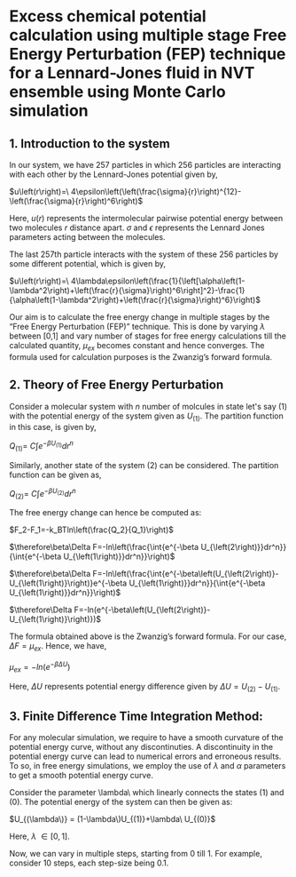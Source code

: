 # Excess chemical potential calculation using multiple stage Free Energy Perturbation (FEP) technique for a Lennard-Jones fluid in NVT ensemble using Monte Carlo simulation

## 1. Introduction to the system

In our system, we have 257 particles in which 256 particles are interacting with each other by the Lennard-Jones potential given by,

$u\left(r\right)=\ 4\epsilon\left(\left(\frac{\sigma}{r}\right)^{12}-\left(\frac{\sigma}{r}\right)^6\right)$ 

Here, $u\left(r\right)$ represents the intermolecular pairwise potential energy between two molecules $r$ distance apart. $\sigma$ and $\epsilon$ represents the Lennard Jones parameters acting between the molecules.

The last 257th particle interacts with the system of these 256 particles by some different potential, which is given by,

$u\left(r\right)=\ 4\lambda\epsilon\left(\frac{1}{\left[\alpha\left(1-\lambda^2\right)+\left(\frac{r}{\sigma}\right)^6\right]^2}-\frac{1}{\alpha\left(1-\lambda^2\right)+\left(\frac{r}{\sigma}\right)^6}\right)$

Our aim is to calculate the free energy change in multiple stages by the “Free Energy Perturbation (FEP)” technique. This is done by varying $\lambda$ between [0,1] and vary number of stages for free energy calculations till the calculated quantity, $μ_{ex}$ becomes constant and hence converges. The formula used for calculation purposes is the Zwanzig’s forward formula.

## 2. Theory of Free Energy Perturbation

Consider a molecular system with $n$ number of molcules in state let's say $(1)$ with the potential energy of the system given as $U_{(1)}$. The partition function in this case, is given by,

$Q_{(1)}=\ C\int{e^{-\beta U_{(1)}}dr^n}$ 

Similarly, another state of the system (2) can be considered. The partition function can be given as,

$Q_{(2)}=\ C\int{e^{-\beta U_{(2)}}dr^n}$

The free energy change can hence be computed as:

$F_2-F_1=-k_BTln\left(\frac{Q_2}{Q_1}\right)$

$\therefore\beta\Delta F=-ln\left(\frac{\int{e^{-\beta U_{\left(2\right)}}dr^n}}{\int{e^{-\beta U_{\left(1\right)}}dr^n}}\right)$

$\therefore\beta\Delta F=-ln\left(\frac{\int{e^{-\beta\left(U_{\left(2\right)}-U_{\left(1\right)}\right)}e^{-\beta U_{\left(1\right)}}dr^n}}{\int{e^{-\beta U_{\left(1\right)}}dr^n}}\right)$

$\therefore\Delta F=-ln(e^{-\beta\left(U_{\left(2\right)}-U_{\left(1\right)}\right)})\$

The formula obtained above is the Zwanzig’s forward formula. For our case, $ΔF=μ_{ex}$. Hence, we have,

$μ_{ex}=-ln(e^{-\beta \Delta U})$

Here, $\Delta U$ represents potential energy difference given by $\Delta U=U_{\left(2\right)}-U_{\left(1\right)}$.

## 3. Finite Difference Time Integration Method:

For any molecular simulation, we require to have a smooth curvature of the potential energy curve, without any discontinuties. A discontinuity in the potential energy curve can lead to numerical errors and erroneous results. To so, in free energy simulations, we employ the use of $\lambda$ and $\alpha$ parameters to get a smooth potential energy curve. 

Consider the parameter \lambda\ which linearly connects the states $(1)$ and $(0)$. The potential energy of the system can then be given as:

$U_{(\lambda\)} = (1-\lambda\)U_{(1)}+\lambda\ U_{(0)}$

Here, $\lambda\ \in [0,1]$.

Now, we can vary in multiple steps, starting from 0 till 1. For example, consider 10 steps, each step-size being 0.1.

